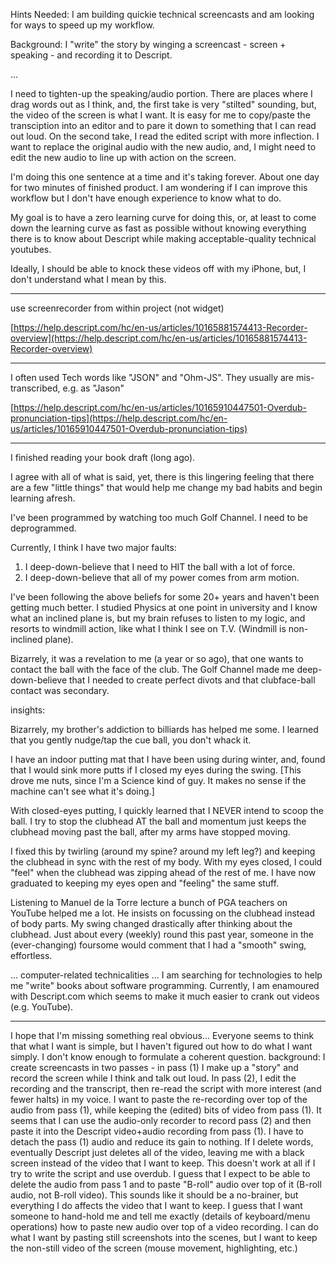 Hints Needed: I am building quickie technical screencasts and am looking for ways to speed up my workflow.

Background: I "write" the story by winging a screencast - screen + speaking - and recording it to Descript.

...


I need to tighten-up the speaking/audio portion.  There are places where I drag words out as I think, and, the first take is very "stilted" sounding, but, the video of the screen is what I want.  It is easy for me to copy/paste the transciption into an editor and to pare it down to something that I can read out loud.  On the second take, I read the edited script with more inflection.  I want to replace the original audio with the new audio, and, I might need to edit the new audio to line up with action on the screen.

I'm doing this one sentence at a time and it's taking forever.  About one day for two minutes of finished product.  I am wondering if I can improve this workflow but I don't have enough experience to know what to do.

My goal is to have a zero learning curve for doing this, or, at least to come down the learning curve as fast as possible without knowing everything there is to know about Descript while making acceptable-quality technical youtubes.  

Ideally, I should be able to knock these videos off with my iPhone, but, I don't understand what I mean by this.

---

use screenrecorder from within project (not widget)

[https://help.descript.com/hc/en-us/articles/10165881574413-Recorder-overview](https://help.descript.com/hc/en-us/articles/10165881574413-Recorder-overview)

---

I often used Tech words like "JSON" and "Ohm-JS".  They usually are mis-transcribed, e.g. as "Jason"

[https://help.descript.com/hc/en-us/articles/10165910447501-Overdub-pronunciation-tips](https://help.descript.com/hc/en-us/articles/10165910447501-Overdub-pronunciation-tips)

---

I finished reading your book draft (long ago).

I agree with all of what is said, yet, there is this lingering feeling that there are a few "little things" that would help me change my bad habits and begin learning afresh.

I've been programmed by watching too much Golf Channel.  I need to be deprogrammed.

Currently, I think I have two major faults:
1. I deep-down-believe that I need to HIT the ball with a lot of force.
2. I deep-down-believe that all of my power comes from arm motion.

I've been following the above beliefs for some 20+ years and haven't been getting much better.  I studied Physics at one point in university and I know what an inclined plane is, but my brain refuses to listen to my logic, and resorts to windmill action, like what I think I see on T.V. (Windmill is non-inclined plane).

Bizarrely, it was a revelation to me (a year or so ago), that one wants to contact the ball with the face of the club.  The Golf Channel made me deep-down-believe that I needed to create perfect divots and that clubface-ball contact was secondary.

insights:

Bizarrely, my brother's addiction to billiards has helped me some.  I learned that you gently nudge/tap the cue ball, you don't whack it.

I have an indoor putting mat that I have been using during winter, and, found that I would sink more putts if I closed my eyes during the swing. [This drove me nuts, since I'm a Science kind of guy.  It makes no sense if the machine can't see what it's doing.]

With closed-eyes putting, I quickly learned that I NEVER intend to scoop the ball.  I try to stop the clubhead AT the ball and momentum just keeps the clubhead moving past the ball, after my arms have stopped moving.

I fixed this by twirling (around my spine? around my left leg?) and keeping the clubhead in sync with the rest of my body.  With my eyes closed, I could "feel" when the clubhead was zipping ahead of the rest of me.  I have now graduated to keeping my eyes open and "feeling" the same stuff.

Listening to Manuel de la Torre lecture a bunch of PGA teachers on YouTube helped me a lot.  He insists on focussing on the clubhead instead of body parts.  My swing changed drastically after thinking about the clubhead.  Just about every (weekly) round this past year, someone in the (ever-changing) foursome would comment that I had a "smooth" swing, effortless.

... computer-related technicalities ...
I am searching for technologies to help me "write" books about software programming.  Currently, I am enamoured with Descript.com which seems to make it much easier to crank out videos (e.g. YouTube).

---

I hope that I'm missing something real obvious...  Everyone seems to think that what I want is simple, but I haven't figured out how to do what I want simply.  I don't know enough to formulate a coherent question.  background: I create screencasts in two passes - in pass (1) I make up a "story" and record the screen while I think and talk out loud.  In pass (2), I edit the recording and the transcript, then re-read the script with more interest (and fewer halts) in my voice.  I want to paste the re-recording over top of the audio from pass (1), while keeping the (edited) bits of video from pass (1).  It seems that I can use the audio-only recorder to record pass (2) and then paste it into the Descript video+audio recording from pass (1).  I have to detach the pass (1) audio and reduce its gain to nothing.  If I delete words, eventually Descript just deletes all of the video, leaving me with a black screen instead of the video that I want to keep.  This doesn't work at all if I try to write the script and use overdub. I guess that I expect to be able to delete the audio from pass 1 and to paste "B-roll" audio over top of it (B-roll audio, not B-roll video).  This sounds like it should be a no-brainer, but everything I do affects the video that I want to keep.  I guess that I want someone to hand-hold me and tell me exactly (details of keyboard/menu operations) how to paste new audio over top of a video recording.  I can do what I want by pasting still screenshots into the scenes, but I want to keep the non-still video of the screen (mouse movement, highlighting, etc.)


